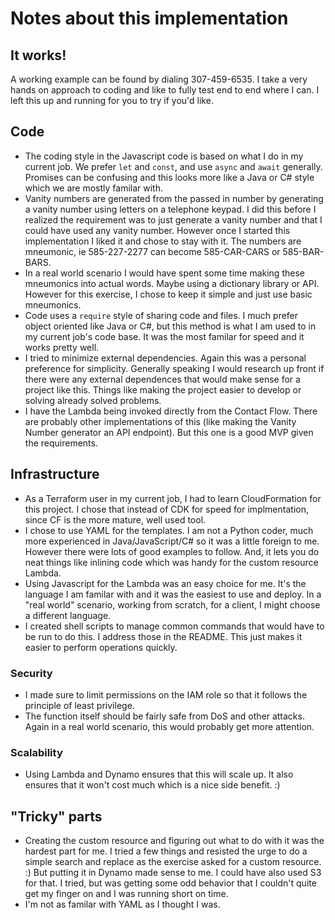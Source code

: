 # Notes about this implementation

## It works!
A working example can be found by dialing 307-459-6535.  I take a very hands on approach to coding and like to fully test end to end where I can.
I left this up and running for you to try if you'd like.
## Code
* The coding style in the Javascript code is based on what I do in my current job.  We prefer `let` and `const`, and use `async` and `await` generally.  Promises can be confusing and this looks more like a Java or C# style which we are mostly familar with.
* Vanity numbers are generated from the passed in number by generating a vanity number using letters on a telephone keypad.
  I did this before I realized the requirement was to just generate a vanity number and that I could have used any vanity number.  However once I started this implementation I liked it and chose to stay with it. The numbers are mneumonic, ie 585-227-2277 can become 585-CAR-CARS or 585-BAR-BARS.
* In a real world scenario I would have spent some time making these mneumonics into actual words.  Maybe using a dictionary library or API.  		However for this exercise, I chose to keep it simple and just use basic mneumonics.
* Code uses a `require` style of sharing code and files.  I much prefer object oriented like Java or C#, but this method is what I am used to
  in my current job's code base.  It was the most familar for speed and it works pretty well.
* I tried to minimize external dependencies. Again this was a personal preference for simplicity.  Generally speaking I would research up front if there were any external dependences that would make sense for a project like this.  Things like making the project easier to develop or solving already solved problems.
* I have the Lambda being invoked directly from the Contact Flow.  There are probably other implementations of this (like making the Vanity Number generator an API endpoint). But this one is a good MVP given the requirements.

## Infrastructure
* As a Terraform user in my current job, I had to learn CloudFormation for this project.  I chose that instead of CDK for speed for implmentation, since CF is the more mature, well used tool.
* I chose to use YAML for the templates.  I am not a Python coder, much more experienced in Java/JavaScript/C# so it was a little foreign to me.  However there were lots of good examples to follow.  And, it lets you do neat things like inlining code which was handy for the custom resource Lambda.
* Using Javascript for the Lambda was an easy choice for me. It's the language I am familar with and it was the easiest to use and deploy.  In a "real world" scenario, working from scratch, for a client, I might choose a different language.
* I created shell scripts to manage common commands that would have to be run to do this.  I address those in the README.  This just makes it easier to perform operations quickly.
### Security
* I made sure to limit permissions on the IAM role so that it follows the principle of least privilege.
* The function itself should be fairly safe from DoS and other attacks.  Again in a real world scenario, this would probably get more attention.
### Scalability
* Using Lambda and Dynamo ensures that this will scale up.  It also ensures that it won't cost much which is a nice side benefit. :)

## "Tricky" parts
* Creating the custom resource and figuring out what to do with it was the hardest part for me.  I tried a few things and resisted the urge to do a simple search and replace as the exercise asked for a custom resource. :)  But putting it in Dynamo made sense to me.  I could have also used S3 for that.  I tried, but was getting some odd behavior that I couldn't quite get my finger on and I was running short on time.
* I'm not as familar with YAML as I thought I was.